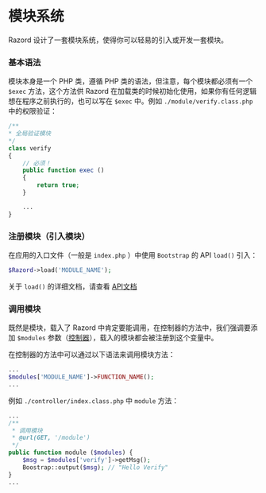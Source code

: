 # 模块系统

Razord 设计了一套模块系统，使得你可以轻易的引入或开发一套模块。

### 基本语法

模块本身是一个 PHP 类，遵循 PHP 类的语法，但注意，每个模块都必须有一个 `$exec` 方法，这个方法供 Razord 在加载类的时候初始化使用，如果你有任何逻辑想在程序之前执行的，也可以写在 `$exec` 中。例如 `./module/verify.class.php` 中的权限验证：

```php
/**
* 全局验证模块
*/
class verify
{
    // 必须！
    public function exec ()
    {
        return true;
    }

    ...
}
```
### 注册模块（引入模块）

在应用的入口文件（一般是 `index.php` ）中使用 `Bootstrap` 的 API `load()` 引入：

```php
$Razord->load('MODULE_NAME');
```

关于 `load()` 的详细文档，请查看 [API文档](apis.md)

### 调用模块

既然是模块，载入了 Razord 中肯定要能调用，在控制器的方法中，我们强调要添加 `$modules` 参数（[控制器](controller.md)），载入的模块都会被注册到这个变量中。

在控制器的方法中可以通过以下语法来调用模块方法：

```php
...
$modules['MODULE_NAME']->FUNCTION_NAME();
...
```
例如 `./controller/index.class.php` 中 `module` 方法：
```php
...
/**
 * 调用模块
 * @url(GET, '/module')
 */
public function module ($modules) {
    $msg = $modules['verify']->getMsg();
    Boostrap::output($msg); // "Hello Verify"
}
...
```